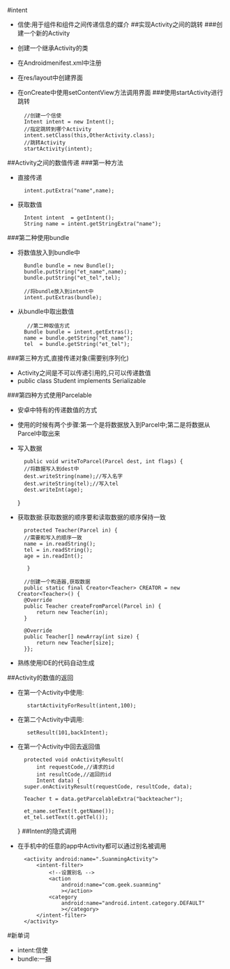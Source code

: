 #intent
- 信使:用于组件和组件之间传递信息的媒介
##实现Activity之间的跳转
###创建一个新的Activity
- 创建一个继承Activity的类
- 在Androidmenifest.xml中注册
- 在res/layout中创建界面
- 在onCreate中使用setContentView方法调用界面
###使用startActivity进行跳转

        //创建一个信使
        Intent intent = new Intent();
        //指定跳转到哪个Activity
        intent.setClass(this,OtherActivity.class);
        //跳转Activity
        startActivity(intent);
##Activity之间的数值传递
###第一种方法
- 直接传递

     	intent.putExtra("name",name);

- 获取数值

    	Intent intent  = getIntent();
    	String name = intent.getStringExtra("name");
###第二种使用bundle
- 将数值放入到bundle中

        Bundle bundle = new Bundle();
        bundle.putString("et_name",name);
        bundle.putString("et_tel",tel);

        //将bundle放入到intent中
        intent.putExtras(bundle);
- 从bundle中取出数值

         //第二种取值方式
        Bundle bundle = intent.getExtras();
        name = bundle.getString("et_name");
        tel  = bundle.getString("et_tel");

###第三种方式,直接传递对象(需要别序列化)
- Activity之间是不可以传递引用的,只可以传递数值
- public class Student implements Serializable 

###第四种方式使用Parcelable
- 安卓中特有的传递数值的方式
- 使用的时候有两个步骤:第一个是将数据放入到Parcel中;第二是将数据从Parcel中取出来
- 写入数据
	
        public void writeToParcel(Parcel dest, int flags) {
        //将数据写入到dest中
        dest.writeString(name);//写入名字
        dest.writeString(tel);//写入tel
        dest.writeInt(age);
    }
- 获取数据:获取数据的顺序要和读取数据的顺序保持一致

       	protected Teacher(Parcel in) {
        //需要和写入的顺序一致
        name = in.readString();
        tel = in.readString();
        age = in.readInt();

   		 }

    	//创建一个构造器,获取数据
    	public static final Creator<Teacher> CREATOR = new Creator<Teacher>() {
        @Override
        public Teacher createFromParcel(Parcel in) {
            return new Teacher(in);
        }

        @Override
        public Teacher[] newArray(int size) {
            return new Teacher[size];
        }};
- 熟练使用IDE的代码自动生成

##Activity的数值的返回
- 在第一个Activity中使用:

    	 startActivityForResult(intent,100);
- 在第二个Activity中调用:

         setResult(101,backIntent);
- 在第一个Activity中回去返回值

        protected void onActivityResult(
            int requestCode,//请求的id
            int resultCode,//返回的id
            Intent data) {
        super.onActivityResult(requestCode, resultCode, data);

        Teacher t = data.getParcelableExtra("backteacher");

        et_name.setText(t.getName());
        et_tel.setText(t.getTel());
    }
##Intent的隐式调用
- 在手机中的任意的app中Activity都可以通过别名被调用

        <activity android:name=".SuanmingActivity">
            <intent-filter>
                <!--设置别名 -->
                <action
                    android:name="com.geek.suanming"
                    ></action>
                <category
                    android:name="android.intent.category.DEFAULT"
                    ></category>
            </intent-filter>
        </activity>

#新单词
- intent:信使
- bundle:一捆
